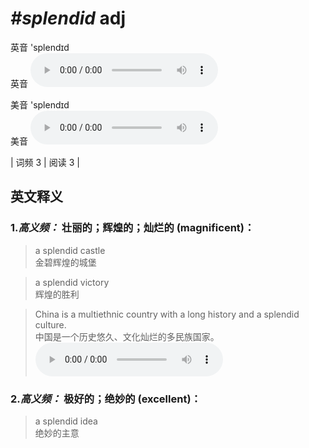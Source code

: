 # ***\#splendid*** adj
英音 'splendɪd  
英音
<audio src="./media/splendid-B.aac" controls="controls"></audio>

美音 'splendɪd  
美音
<audio src="./media/splendid.aac" controls="controls"></audio>



| 词频 3 | 阅读 3 |  

英文释义
---
### 1.*高义频：* **壮丽的；辉煌的；灿烂的 (magnificent)：**  

 > a splendid castle  
 > 金碧辉煌的城堡    

 > a splendid victory  
 > 辉煌的胜利    

 > China is a multiethnic country with a long history and a splendid culture.  
 > 中国是一个历史悠久、文化灿烂的多民族国家。    
<audio src="./media/splendid-1.aac" controls="controls"></audio>

### 2.*高义频：* **极好的；绝妙的 (excellent)：**  

 > a splendid idea  
 > 绝妙的主意    


